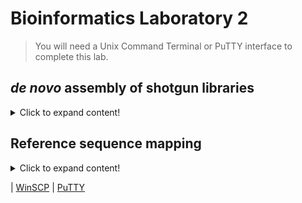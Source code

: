 # Bioinformatics Laboratory 2

>You will need a Unix Command Terminal or PuTTY interface to complete this lab.

## *de novo* assembly of shotgun libraries

<details>
 <summary>Click to expand content!</summary>
 
>There are several different ways to assemble contigs from your raw Illumina data. In this lab we will compare two different assemblers. 

1. First let's download velvet 1.2.10: 
 ```
wget https://www.ebi.ac.uk/~zerbino/velvet/velvet_1.2.10.tgz
```

2. Now let's unzip and make the software: 
``` 
tar -xvzf velvet_1.2.10.tgz
```
``` 
rm velvet_1.2.10.tgz
```
```
cd velvet_1.2.10
```
``` 
make 'MAXKMERLENGTH=127' 
``` 
>This should make two executable files ```velveth``` and ```velvetg```
 
3. Using the Cylindrophis ruffus sample from [Unit 1](inser link) let's run velvet:
```
./velveth output_directory/ 127 -fasta -short solexa1.fa solexa2.fa solexa3.fa -long capillary.fa
``` 
</details>

## Reference sequence mapping

<details>
 <summary>Click to expand content!</summary>
 
>Reference-based assemblies can be useful when you have low coverage data (e.g. museum specimen shotgun sequencing) and a good reference genome.  

```
cd some_directory
```

</details>

| [WinSCP](https://winscp.net/eng/download.php) | [PuTTY](https://www.chiark.greenend.org.uk/~sgtatham/putty/latest.html) 

